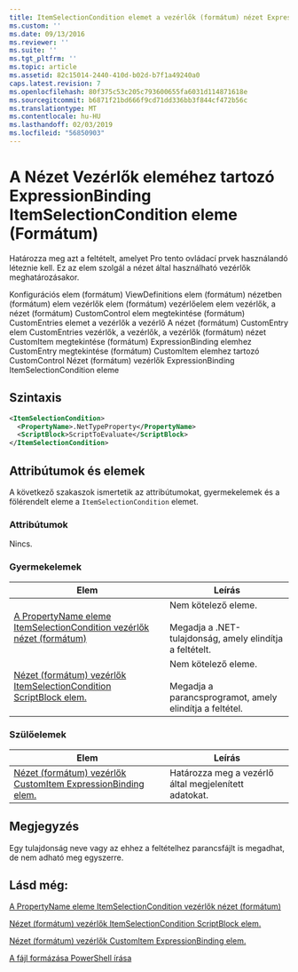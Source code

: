 ```yaml
---
title: ItemSelectionCondition elemet a vezérlők (formátum) nézet ExpressionBinding |} A Microsoft Docs
ms.custom: ''
ms.date: 09/13/2016
ms.reviewer: ''
ms.suite: ''
ms.tgt_pltfrm: ''
ms.topic: article
ms.assetid: 82c15014-2440-410d-b02d-b7f1a49240a0
caps.latest.revision: 7
ms.openlocfilehash: 80f375c53c205c793600655fa6031d114871618e
ms.sourcegitcommit: b6871f21bd666f9cd71dd336bb3f844cf472b56c
ms.translationtype: MT
ms.contentlocale: hu-HU
ms.lasthandoff: 02/03/2019
ms.locfileid: "56850903"
---
```

# <a name="itemselectioncondition-element-for-expressionbinding-for-controls-for-view-format"></a>A Nézet Vezérlők eleméhez tartozó ExpressionBinding ItemSelectionCondition eleme (Formátum)

Határozza meg azt a feltételt, amelyet Pro tento ovládací prvek használandó léteznie kell. Ez az elem szolgál a nézet által használható vezérlők meghatározásakor.

Konfigurációs elem (formátum) ViewDefinitions elem (formátum) nézetben (formátum) elem vezérlők elem (formátum) vezérlőelem elem vezérlők, a nézet (formátum) CustomControl elem megtekintése (formátum) CustomEntries elemet a vezérlők a vezérlő A nézet (formátum) CustomEntry elem CustomEntries vezérlők, a vezérlők, a vezérlők (formátum) nézet CustomItem megtekintése (formátum) ExpressionBinding elemhez CustomEntry megtekintése (formátum) CustomItem elemhez tartozó CustomControl Nézet (formátum) vezérlők ExpressionBinding ItemSelectionCondition eleme

## <a name="syntax"></a>Szintaxis

```xml
<ItemSelectionCondition>
  <PropertyName>.NetTypeProperty</PropertyName>
  <ScriptBlock>ScriptToEvaluate</ScriptBlock>
</ItemSelectionCondition>
```

## <a name="attributes-and-elements"></a>Attribútumok és elemek

A következő szakaszok ismertetik az attribútumokat, gyermekelemek és a fölérendelt eleme a `ItemSelectionCondition` elemet.

### <a name="attributes"></a>Attribútumok

Nincs.

### <a name="child-elements"></a>Gyermekelemek

|Elem|Leírás|
|-------------|-----------------|
|[A PropertyName eleme ItemSelectionCondition vezérlők nézet (formátum)](./propertyname-element-for-itemselectioncondition-for-controls-for-view-format.md)|Nem kötelező eleme.<br /><br /> Megadja a .NET-tulajdonság, amely elindítja a feltételt.|
|[Nézet (formátum) vezérlők ItemSelectionCondition ScriptBlock elem.](./scriptblock-element-for-itemselectioncondition-for-controls-for-view-format.md)|Nem kötelező eleme.<br /><br /> Megadja a parancsprogramot, amely elindítja a feltétel.|

### <a name="parent-elements"></a>Szülőelemek

|Elem|Leírás|
|-------------|-----------------|
|[Nézet (formátum) vezérlők CustomItem ExpressionBinding elem.](./expressionbinding-element-for-customitem-for-controls-for-view-format.md)|Határozza meg a vezérlő által megjelenített adatokat.|

## <a name="remarks"></a>Megjegyzés

Egy tulajdonság neve vagy az ehhez a feltételhez parancsfájlt is megadhat, de nem adható meg egyszerre.

## <a name="see-also"></a>Lásd még:

[A PropertyName eleme ItemSelectionCondition vezérlők nézet (formátum)](./propertyname-element-for-itemselectioncondition-for-controls-for-view-format.md)

[Nézet (formátum) vezérlők ItemSelectionCondition ScriptBlock elem.](./scriptblock-element-for-itemselectioncondition-for-controls-for-view-format.md)

[Nézet (formátum) vezérlők CustomItem ExpressionBinding elem.](./expressionbinding-element-for-customitem-for-controls-for-view-format.md)

[A fájl formázása PowerShell írása](./writing-a-powershell-formatting-file.md)
